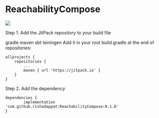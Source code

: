 # ReachabilityCompose

[![](https://jitpack.io/v/rishadappat/ReachabilityCompose.svg)](https://jitpack.io/#rishadappat/ReachabilityCompose)


Step 1. Add the JitPack repository to your build file

gradle
maven
sbt
leiningen
Add it in your root build.gradle at the end of repositories:

	allprojects {
		repositories {
			...
			maven { url 'https://jitpack.io' }
		}
	}
Step 2. Add the dependency

	dependencies {
	        implementation 'com.github.rishadappat:ReachabilityCompose:0.1.0'
	}
